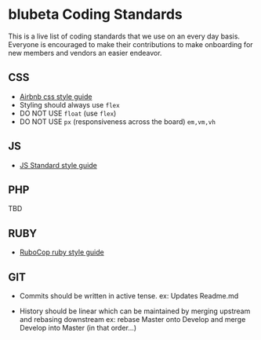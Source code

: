 # blubeta Coding Standards
This is a live list of coding standards that we use on an every day basis.  Everyone is encouraged to make their contributions to make onboarding for new members and vendors an easier endeavor.

## CSS
- [Airbnb css style guide](https://github.com/airbnb/css/blob/master/README.md)
- Styling should always use `flex`
- DO NOT USE `float` (use `flex`)
- DO NOT USE `px` (responsiveness across the board) `em,vm,vh`

## JS
- [JS Standard style guide](https://standardjs.com/rules.html)

## PHP
TBD

## RUBY
- [RuboCop ruby style guide](https://github.com/rubocop-hq/ruby-style-guide)

## GIT

- Commits should be written in active tense.
  ex: Updates Readme.md

- History should be linear which can be maintained by merging upstream and rebasing downstream
  ex: rebase Master onto Develop and merge Develop into Master (in that order...)

